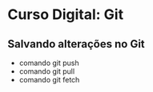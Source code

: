 # Curso Digital: Git
## Salvando alterações no Git
* comando git push
* comando git pull
* comando git fetch
